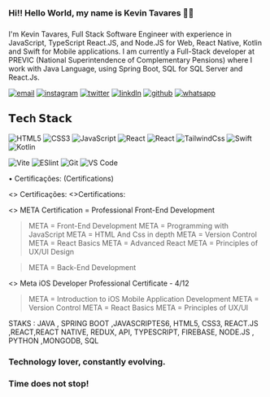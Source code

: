 ### Hi!! Hello World, my name is Kevin Tavares 👨‍💻


### 
I'm Kevin Tavares, Full Stack Software Engineer with experience in JavaScript, TypeScript  React.JS, and Node.JS for Web,  React Native, Kotlin and Swift  for Mobile applications.
I am currently a Full-Stack developer at PREVIC (National Superintendence of Complementary Pensions) where I work with Java Language, using Spring Boot, SQL for SQL Server and React.Js.

[![email](https://img.shields.io/badge/Gmail-D14836?style=for-the-badge&logo=gmail&logoColor=white)](ktavares.dev@gmail.com)
[![instagram](https://img.shields.io/badge/Instagram-E4405F?style=for-the-badge&logo=instagram&logoColor=white)](https://www.instagram.com/kevintavares_6/)
[![twitter](https://img.shields.io/badge/Twitter-1DA1F2?style=for-the-badge&logo=twitter&logoColor=white)](
https://twitter.com/Kvtavares)
[![linkdln](https://img.shields.io/badge/LinkedIn-0077B5?style=for-the-badge&logo=linkedin&logoColor=white)](
https://www.linkedin.com/in/kevin-tavares-473091199/)
[![github](	https://img.shields.io/badge/GitHub-100000?style=for-the-badge&logo=github&logoColor=white)](https://github.com/Kevintavares33)
[![whatsapp](https://img.shields.io/badge/WhatsApp-25D366?style=for-the-badge&logo=whatsapp&logoColor=white)](https://wa.me/message/5T5KCG3OVEYSJ1)



## 𝗧𝗲𝗰h 𝗦𝘁𝗮𝗰𝗸

![HTML5](https://img.shields.io/badge/HTML5-E34F26?style=for-the-badge&logo=html5&logoColor=white)
![CSS3](https://img.shields.io/badge/CSS3-1572B6?style=for-the-badge&logo=css3&logoColor=white)
![JavaScript](https://img.shields.io/badge/JavaScript-F7DF1E?style=for-the-badge&logo=javascript&logoColor=black)
![React](https://img.shields.io/badge/React-20232A?style=for-the-badge&logo=react&logoColor=61DAFB)
![React](https://img.shields.io/badge/React_Native-20232A?style=for-the-badge&logo=react&logoColor=61DAFB)
![TailwindCss](https://img.shields.io/badge/Tailwind_CSS-38B2AC?style=for-the-badge&logo=tailwind-css&logoColor=white)
![Swift](https://img.shields.io/badge/Swift-FA7343?style=for-the-badge&logo=swift&logoColor=white)
![Kotlin](https://img.shields.io/badge/Kotlin-0095D5?&style=for-the-badge&logo=kotlin&logoColor=white)



![Vite](https://img.shields.io/badge/-Vite-%23646CFF?style=flat-square&logo=vite&logoColor=ffffff)
![ESlint](https://img.shields.io/badge/-ESLint-%234B32C3?style=flat-square&logo=eslint)
![Git](https://img.shields.io/badge/-Git-%23F05032?style=flat-square&logo=git&logoColor=%23ffffff)
![VS Code](https://img.shields.io/badge/-VSCode-%23007ACC?style=flat-square&logo=visual-studio-code)





• Certificações:
(Certifications)

<> Certificações:
<>Certifications:

<> META  Certification =  Professional Front-End Development
> META = Front-End Development
> META = Programming with JavaScript
> META =  HTML And Css in depth
> META =  Version Control
> META =  React Basics
>META  =  Advanced React
> META = Principles of UX/UI Design

> META = Back-End Development

<> Meta iOS Developer Professional Certificate -  4/12
> META = Introduction to iOS Mobile Application Development
> META =  Version Control
> META =  React Basics
> META = Principles of UX/UI 

STAKS : JAVA , SPRING BOOT ,JAVASCRIPTES6, HTML5, CSS3, REACT.JS ,REACT,REACT NATIVE, REDUX, API, TYPESCRIPT, FIREBASE, NODE.JS , PYTHON ,MONGODB, SQL

### Technology lover, constantly evolving.

### Time does not stop!

</div>
